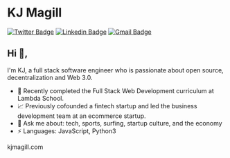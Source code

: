 # KJ Magill
[![Twitter Badge](https://img.shields.io/badge/-@kjmagill-1ca0f1?style=flat-square&labelColor=1ca0f1&logo=twitter&logoColor=white&link=https://twitter.com/kjmagill)](https://twitter.com/kjmagill) [![Linkedin Badge](https://img.shields.io/badge/-kjmagill-blue?style=flat-square&logo=Linkedin&logoColor=white&link=https://www.linkedin.com/in/kjmagill/)](https://www.linkedin.com/in/kjmagill/) [![Gmail Badge](https://img.shields.io/badge/-kjmagill@gmail.com-c14438?style=flat-square&logo=Gmail&logoColor=white&link=mailto:kjmagill@gmail.com)](mailto:kjmagill@gmail.com)

## Hi 👋, 
I'm KJ, a full stack software engineer who is passionate about open source, decentralization and Web 3.0.

- 🏫 Recently completed the Full Stack Web Development curriculum at Lambda School.
- 📈 Previously cofounded a fintech startup and led the business development team at an ecommerce startup.
- 💬 Ask me about: tech, sports, surfing, startup culture, and the economy
-  ⚡ Languages: JavaScript, Python3

kjmagill.com
